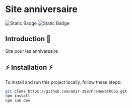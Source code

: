 # Site anniversaire

![Static Badge](https://img.shields.io/badge/Group%3A__Amir_-%23621a55%20)
![Static Badge](https://img.shields.io/badge/version-1.0.0-blue)

## Introduction 📄​

Site pour les anniversaire

## ⚡​ Installation ​⚡​

To install and run this project locally, follow these steps:

```bash
git clone https://github.com/amir-398/FrameworkCSS.git
npm install
npm run dev
```
